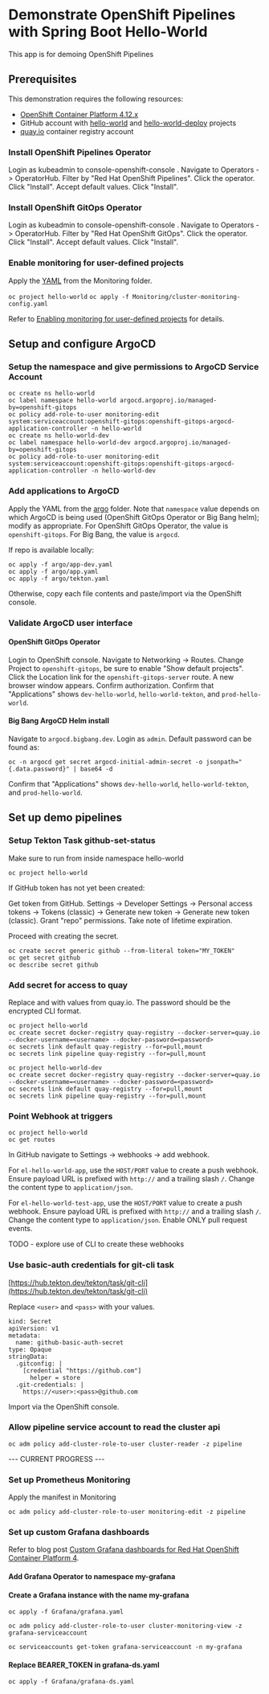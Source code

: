 # Demonstrate OpenShift Pipelines with Spring Boot Hello-World

This app is for demoing OpenShift Pipelines

## Prerequisites

This demonstration requires the following resources:
- [OpenShift Container Platform 4.12.x](https://www.redhat.com/en/technologies/cloud-computing/openshift/try-it)
- GitHub account with [hello-world](https://github.com/rseip-rh/hello-world) and [hello-world-deploy](https://github.com/rseip-rh/hello-world-deploy) projects
- [quay.io](https://quay.io/user/rseip/) container registry account

### Install OpenShift Pipelines Operator

Login as kubeadmin to console-openshift-console . Navigate to Operators -> OperatorHub. Filter by "Red Hat OpenShift Pipelines". Click the operator. Click "Install". Accept default values. Click "Install".

### Install OpenShift GitOps Operator

Login as kubeadmin to console-openshift-console . Navigate to Operators -> OperatorHub. Filter by "Red Hat OpenShift GitOps". Click the operator. Click "Install". Accept default values. Click "Install".

### Enable monitoring for user-defined projects

Apply the [YAML](Monitoring/cluster-monitoring-config.yaml) from the Monitoring folder.

`oc project hello-world`
`oc apply -f Monitoring/cluster-monitoring-config.yaml`

Refer to [Enabling monitoring for user-defined projects](https://docs.openshift.com/container-platform/4.11/monitoring/enabling-monitoring-for-user-defined-projects.html) for details.

## Setup and configure ArgoCD

### Setup the namespace and give permissions to ArgoCD Service Account

```
oc create ns hello-world
oc label namespace hello-world argocd.argoproj.io/managed-by=openshift-gitops
oc policy add-role-to-user monitoring-edit system:serviceaccount:openshift-gitops:openshift-gitops-argocd-application-controller -n hello-world
oc create ns hello-world-dev
oc label namespace hello-world-dev argocd.argoproj.io/managed-by=openshift-gitops
oc policy add-role-to-user monitoring-edit system:serviceaccount:openshift-gitops:openshift-gitops-argocd-application-controller -n hello-world-dev
```

### Add applications to ArgoCD

Apply the YAML from the [argo](argo/) folder. Note that `namespace` value depends on which ArgoCD is being used (OpenShift GitOps Operator or Big Bang helm); modify as appropriate. For OpenShift GitOps Operator, the value is `openshift-gitops`. For Big Bang, the value is `argocd`.

If repo is available locally:

```
oc apply -f argo/app-dev.yaml
oc apply -f argo/app.yaml
oc apply -f argo/tekton.yaml
```

Otherwise, copy each file contents and paste/import via the OpenShift console.

### Validate ArgoCD user interface

#### OpenShift GitOps Operator
Login to OpenShift console. Navigate to Networking -> Routes. Change Project to `openshift-gitops`, be sure to enable "Show default projects". Click the Location link for the `openshift-gitops-server` route. A new browser window appears. Confirm authorization. Confirm that "Applications" shows `dev-hello-world`, `hello-world-tekton`, and `prod-hello-world`.

#### Big Bang ArgoCD Helm install
Navigate to `argocd.bigbang.dev`. Login as `admin`. Default password can be found as:

```
oc -n argocd get secret argocd-initial-admin-secret -o jsonpath="{.data.password}" | base64 -d
```

Confirm that "Applications" shows `dev-hello-world`, `hello-world-tekton`, and `prod-hello-world`.

## Set up demo pipelines

### Setup Tekton Task github-set-status

Make sure to run from inside namespace hello-world

`oc project hello-world`

If GitHub token has not yet been created:

Get token from GitHub. Settings -> Developer Settings -> Personal access tokens -> Tokens (classic) -> Generate new token -> Generate new token (classic). Grant "repo" permissions. Take note of lifetime expiration.

Proceed with creating the secret.

```
oc create secret generic github --from-literal token="MY_TOKEN"
oc get secret github
oc describe secret github
```

### Add secret for access to quay

Replace <username> and <password> with values from quay.io. The password should be the encrypted CLI format.

```
oc project hello-world
oc create secret docker-registry quay-registry --docker-server=quay.io --docker-username=<username> --docker-password=<password>
oc secrets link default quay-registry --for=pull,mount
oc secrets link pipeline quay-registry --for=pull,mount
```

```
oc project hello-world-dev
oc create secret docker-registry quay-registry --docker-server=quay.io --docker-username=<username> --docker-password=<password>
oc secrets link default quay-registry --for=pull,mount
oc secrets link pipeline quay-registry --for=pull,mount
```

### Point Webhook at triggers

```
oc project hello-world
oc get routes
```

In GitHub navigate to Settings -> webhooks -> add webhook.

For `el-hello-world-app`, use the `HOST/PORT` value to create a push webhook. Ensure payload URL is prefixed with `http://` and a trailing slash `/`. Change the content type to `application/json`.

For `el-hello-world-test-app`, use the `HOST/PORT` value to create a push webhook. Ensure payload URL is prefixed with `http://` and a trailing slash `/`. Change the content type to `application/json`. Enable ONLY pull request events.

TODO - explore use of CLI to create these webhooks
  
### Use basic-auth credentials for git-cli task

[https://hub.tekton.dev/tekton/task/git-cli](https://hub.tekton.dev/tekton/task/git-cli)

Replace `<user>` and `<pass>` with your values.

```
kind: Secret
apiVersion: v1
metadata:
  name: github-basic-auth-secret
type: Opaque
stringData:
  .gitconfig: |
    [credential "https://github.com"]
      helper = store
  .git-credentials: |
    https://<user>:<pass>@github.com
```

Import via the OpenShift console.

### Allow pipeline service account to read the cluster api

`oc adm policy add-cluster-role-to-user cluster-reader -z pipeline`

--- CURRENT PROGRESS ---

### Set up Prometheus Monitoring

Apply the manifest in Monitoring

`oc adm policy add-cluster-role-to-user monitoring-edit -z pipeline`

### Set up custom Grafana dashboards

Refer to blog post [Custom Grafana dashboards for Red Hat OpenShift Container Platform 4](https://www.redhat.com/en/blog/custom-grafana-dashboards-red-hat-openshift-container-platform-4).

#### Add Grafana Operator to namespace my-grafana

#### Create a Grafana instance with the name my-grafana

`oc apply -f Grafana/grafana.yaml`

`oc adm policy add-cluster-role-to-user cluster-monitoring-view -z grafana-serviceaccount`

`oc serviceaccounts get-token grafana-serviceaccount -n my-grafana`

#### Replace BEARER_TOKEN in grafana-ds.yaml

`oc apply -f Grafana/grafana-ds.yaml`

